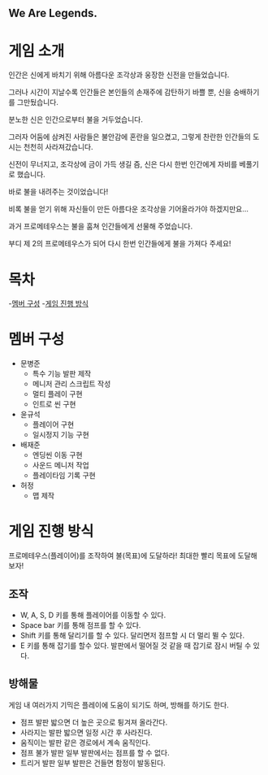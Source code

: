 ## We Are Legends.

# 게임 소개

인간은 신에게 바치기 위해 아름다운 조각상과 웅장한 신전을 만들었습니다.

그러나 시간이 지날수록 인간들은 본인들의 손재주에 감탄하기 바쁠 뿐, 신을 숭배하기를 그만뒀습니다.

분노한 신은 인간으로부터 불을 거두었습니다.

그러자 어둠에 삼켜진 사람들은 불안감에 혼란을 일으켰고, 그렇게 찬란한 인간들의 도시는 천천히 사라져갔습니다.

신전이 무너지고, 조각상에 금이 가득 생길 즘, 신은 다시 한번 인간에게 자비를 베풀기로 했습니다.

바로 불을 내려주는 것이었습니다!

비록 불을 얻기 위해 자신들이 만든 아름다운 조각상을 기어올라가야 하겠지만요...


과거 프로메테우스는 불을 훔쳐 인간들에게 선물해 주었습니다.

부디 제 2의 프로메테우스가 되어 다시 한번 인간들에게 불을 가져다 주세요!

# 목차
-[멤버 구성](#멤버-구성)
-[게임 진행 방식](#게임-진행-방식)

# 멤버 구성
- 문병준
  - 특수 기능 발판 제작
  - 메니저 관리 스크립트 작성
  - 멀티 플레이 구현
  - 인트로 씬 구현
- 윤규석
  - 플레이어 구현
  - 일시정지 기능 구현
- 배재준
  - 엔딩씬 이동 구현
  - 사운드 메니저 작업
  - 플레이타임 기록 구현
- 허정
  - 맵 제작

 # 게임 진행 방식
 프로메테우스(플레이어)를 조작하여 불(목표)에 도달하라!
 최대한 빨리 목표에 도달해 보자!

 ## 조작
 - W, A, S, D 키를 통해 플레이어를 이동할 수 있다. 
 - Space bar 키를 통해 점프를 할 수 있다. 
 - Shift 키를 통해 달리기를 할 수 있다. 달리면저 점프할 시 더 멀리 뛸 수 있다.
 - E 키를 통해 잡기를 할수 있다. 발판에서 떨어질 것 같을 때 잡기로 잠시 버틸 수 있다.

## 방해물
게임 내 여러가지 기믹은 플레이에 도움이 되기도 하며, 방해를 하기도 한다.
- 점프 발판
  밟으면 더 높은 곳으로 튕겨져 올라간다.
- 사라지는 발판
  밟으면 일정 시간 후 사라진다.
- 움직이는 발판
  같은 경로에서 계속 움직인다.
- 점프 불가 발판
  일부 발판에서는 점프를 할 수 없다.
- 트리거 발판
  일부 발판은 건들면 함정이 발동된다.

